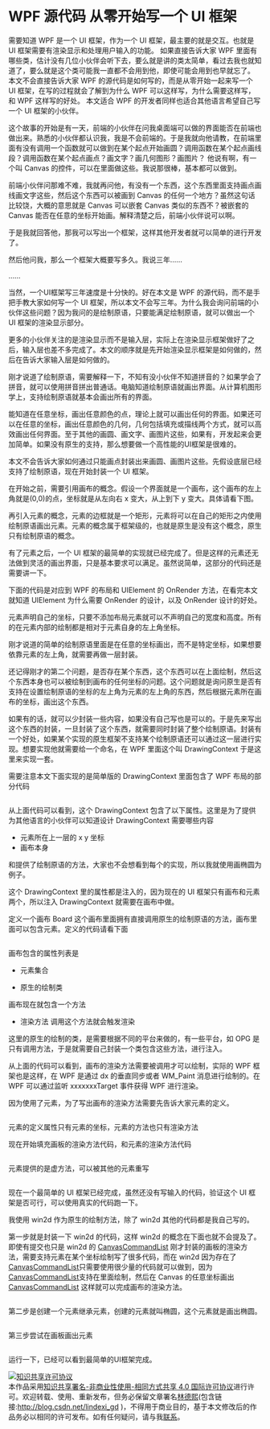 
# WPF 源代码 从零开始写一个 UI 框架

需要知道 WPF 是一个 UI 框架，作为一个 UI 框架，最主要的就是交互。也就是 UI 框架需要有渲染显示和处理用户输入的功能。
如果直接告诉大家 WPF 里面有哪些类，估计没有几位小伙伴会听下去，要么就是讲的类太简单，看过去我也就知道了，要么就是这个类可能我一直都不会用到他，即使可能会用到也早就忘了。
本文不会直接告诉大家 WPF 的源代码是如何写的，而是从零开始一起来写一个 UI 框架，在写的过程就会了解到为什么 WPF 可以这样写，为什么需要这样写，和 WPF 这样写的好处。
本文适合 WPF 的开发者同样也适合其他语言希望自己写一个 UI 框架的小伙伴。

<!--more-->


<!-- csdn -->
<!-- 不发布 -->



这个故事的开始是有一天，前端的小伙伴在问我桌面端可以做的界面能否在前端也做出来。熟悉的小伙伴都认识我，我是不会前端的。于是我就向他请教，在前端里面有没有调用一个函数就可以做到在某个起点开始画圆？调用函数在某个起点画线段？调用函数在某个起点画点？画文字？画几何图形？画图片？ 他说有啊，有一个叫 Canvas 的控件，可以在里面做这些。我说那很棒，基本都可以做到。

前端小伙伴问那难不难，我就再问他，有没有一个东西，这个东西里面支持画点画线画文字这些，然后这个东西可以被画到 Canvas 的任何一个地方？虽然这句话比较饶，大概的意思就是 Canvas 可以嵌套 Canvas 类似的东西不？被嵌套的 Canvas 能否在任意的坐标开始画。解释清楚之后，前端小伙伴说可以啊。

于是我就回答他，那我可以写出一个框架，这样其他开发者就可以简单的进行开发了。

然后他问我，那么一个框架大概要写多久。我说三年……

……

当然，一个UI框架写三年速度是十分快的。好在本文是 WPF 的源代码，而不是手把手教大家如何写一个 UI 框架，所以本文不会写三年。为什么我会询问前端的小伙伴这些问题？因为我问的是绘制原语，只要能满足绘制原语，就可以做出一个 UI 框架的渲染显示部分。

更多的小伙伴关注的是渲染显示而不是输入层，实际上在渲染显示框架做好了之后，输入层也差不多完成了。本文的顺序就是先开始渲染显示框架是如何做的，然后在告诉大家输入层是如何做的。

刚才说道了绘制原语，需要解释一下，不知有没小伙伴不知道拼音的？如果学会了拼音，就可以使用拼音拼出普通话。电脑知道绘制原语就画出界面。从计算机图形学上，支持绘制原语就基本会画出所有的界面。

能知道在任意坐标，画出任意颜色的点，理论上就可以画出任何的界面。如果还可以在任意的坐标，画出任意颜色的几何，几何包括填充或描线两个方式，就可以高效画出任何界面。至于其他的画圆、画文字、画图片这些，如果有，开发起来会更加简单。如果没有原生的支持，那么想要做一个高性能的UI框架是很难的。

本文不会告诉大家如何通过只能画点封装出来画圆、画图片这些。先假设底层已经支持了绘制原语，现在开始封装一个 UI 框架。

在开始之前，需要引用画布的概念。假设一个界面就是一个画布，这个画布的左上角就是(0,0)的点，坐标就是从左向右 x 变大，从上到下 y 变大。具体请看下图。


再引入元素的概念，元素的边框就是一个矩形，元素将可以在自己的矩形之内使用绘制原语画出元素。元素的概念属于框架级的，也就是原生是没有这个概念，原生只有绘制原语的概念。

有了元素之后，一个 UI 框架的最简单的实现就已经完成了。但是这样的元素还无法做到灵活的画出界面，只是基本要求可以满足。虽然说简单，这部分的代码还是需要讲一下。

下面的代码是对应到 WPF 的布局和 UIElement 的 OnRender 方法，在看完本文就知道 UIElement 为什么需要 OnRender 的设计，以及 OnRender 设计的好处。

元素声明自己的坐标，只要不添加布局元素就可以不声明自己的宽度和高度。所有的在元素内部的绘制都是相对于元素自身的左上角坐标。

刚才说道的简单的绘制原语里面是在任意的坐标画出，而不是特定坐标，如果想要依靠元素的左上角，就需要再做一层封装。

还记得刚才的第二个问题，是否存在某个东西，这个东西可以在上面绘制，然后这个东西本身也可以被绘制到画布的任何坐标的问题。这个问题就是询问原生是否有支持在设置绘制原语的坐标的左上角为元素的左上角的东西，然后根据元素所在画布的坐标，画出这个东西。

如果有的话，就可以少封装一些内容，如果没有自己写也是可以的。于是先来写出这个东西的封装，一旦封装了这个东西，就需要同时封装了整个绘制原语。封装有一个好处，如果某个实现的原生框架不支持某个绘制原语还可以通过这一层进行实现。想要实现他就需要给一个命名，在 WPF 里面这个叫 DrawingContext 于是这里来实现一套。

需要注意本文下面实现的是简单版的 DrawingContext 里面包含了 WPF 布局的部分代码

```csharp

```

从上面代码可以看到，这个 DrawingContext 包含了以下属性。这里是为了提供为其他语言的小伙伴可以知道设计 DrawingContext 需要哪些内容 

 - 元素所在上一层的 x y 坐标
 - 画布本身

和提供了绘制原语的方法，大家也不会想看到每个的实现，所以我就使用画椭圆为例子。

这个 DrawingContext 里的属性都是注入的，因为现在的 UI 框架只有画布和元素两个，所以注入 DrawingContext 就需要在画布中做。

定义一个画布 Board 这个画布里面拥有直接调用原生的绘制原语的方法，画布里面可以包含元素。定义的代码请看下面

```csharp

```

画布包含的属性列表是

 - 元素集合

 - 原生的绘制类

画布现在就包含一个方法

 - 渲染方法 调用这个方法就会触发渲染

这里的原生的绘制的类，是需要根据不同的平台来做的，有一些平台，如 OPG 是只有调用方法，于是就需要自己封装一个类包含这些方法，进行注入。

从上面的代码可以看到，画布的渲染方法需要被调用才可以绘制，实际的 WPF 框架也是这样，在 WPF 是通过 dx 的垂直同步或者 WM_Paint 消息进行绘制的。在 WPF 可以通过监听 xxxxxxxTarget 事件获得 WPF 进行渲染。

因为使用了元素，为了写出画布的渲染方法需要先告诉大家元素的定义。

```csharp

```

元素的定义属性只有元素的坐标，元素的方法也只有渲染方法

现在开始填充画板的渲染方法代码，和元素的渲染方法代码

```csharp

```

元素提供的是虚方法，可以被其他的元素重写

```csharp

```


现在一个最简单的 UI 框架已经完成，虽然还没有写输入的代码，验证这个 UI 框架是否可行，可以使用真实的代码跑一下。

我使用 win2d 作为原生的绘制方法，除了 win2d 其他的代码都是我自己写的。

第一步就是封装一下 win2d 的代码，这样 win2d 的概念在下面也就不会提及了。即使有提交也只是 win2d 的 [CanvasCommandList](https://lindexi.gitee.io/post/win2d-CanvasCommandList-%E4%BD%BF%E7%94%A8%E6%96%B9%E6%B3%95.html) 刚才封装的画板的渲染方法，需要支持元素在某个坐标绘制写了很多代码，而在 win2d 因为存在了[CanvasCommandList](https://lindexi.gitee.io/post/win2d-CanvasCommandList-%E4%BD%BF%E7%94%A8%E6%96%B9%E6%B3%95.html)只需要使用很少量的代码就可以做到，因为[CanvasCommandList](https://lindexi.gitee.io/post/win2d-CanvasCommandList-%E4%BD%BF%E7%94%A8%E6%96%B9%E6%B3%95.html)支持在里面绘制，然后在 Canvas 的任意坐标画出[CanvasCommandList](https://lindexi.gitee.io/post/win2d-CanvasCommandList-%E4%BD%BF%E7%94%A8%E6%96%B9%E6%B3%95.html) 这样就可以完成画布的渲染方法。

```csharp

```

第二步是创建一个元素继承元素，创建的元素就叫椭圆，这个元素就是画出椭圆。

```csharp

```

第三步尝试在画板画出元素

```csharp

```

运行一下，已经可以看到最简单的UI框架完成。





<a rel="license" href="http://creativecommons.org/licenses/by-nc-sa/4.0/"><img alt="知识共享许可协议" style="border-width:0" src="https://licensebuttons.net/l/by-nc-sa/4.0/88x31.png" /></a><br />本作品采用<a rel="license" href="http://creativecommons.org/licenses/by-nc-sa/4.0/">知识共享署名-非商业性使用-相同方式共享 4.0 国际许可协议</a>进行许可。欢迎转载、使用、重新发布，但务必保留文章署名[林德熙](http://blog.csdn.net/lindexi_gd)(包含链接:http://blog.csdn.net/lindexi_gd )，不得用于商业目的，基于本文修改后的作品务必以相同的许可发布。如有任何疑问，请与我[联系](mailto:lindexi_gd@163.com)。